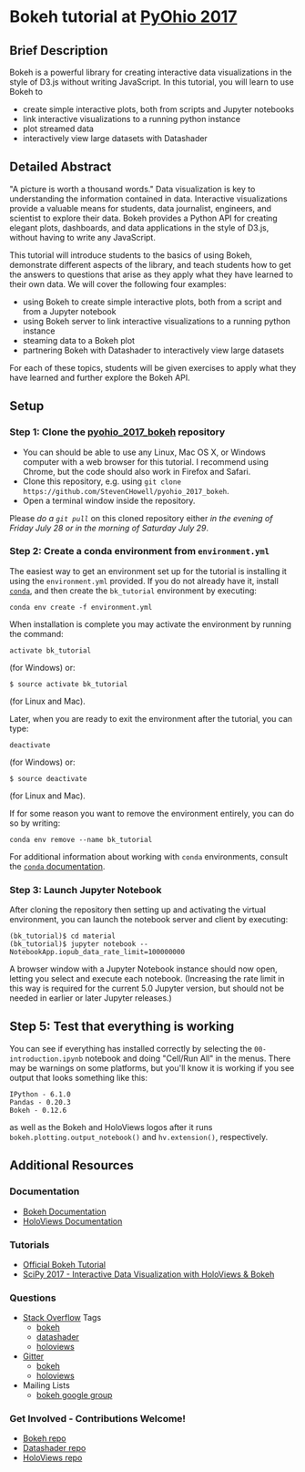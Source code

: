 # Bokeh tutorial at [PyOhio 2017](https://pyohio.org/)

## Brief Description

Bokeh is a powerful library for creating interactive data visualizations in the style of D3.js without writing JavaScript.  In this tutorial, you will learn to use Bokeh to

  - create simple interactive plots, both from scripts and Jupyter notebooks
  - link interactive visualizations to a running python instance
  - plot streamed data
  - interactively view large datasets with Datashader

## Detailed Abstract

"A picture is worth a thousand words." Data visualization is key to understanding the information contained in data.  Interactive visualizations provide a valuable means for students, data journalist, engineers, and scientist to explore their data.  Bokeh provides a Python API for creating elegant plots, dashboards, and data applications in the style of D3.js, without having to write any JavaScript.

This tutorial will introduce students to the basics of using Bokeh, demonstrate different aspects of the library, and teach students how to get the answers to questions that arise as they apply what they have learned to their own data.  We will cover the following four examples:

  - using Bokeh to create simple interactive plots, both from a script and from a Jupyter notebook
  - using Bokeh server to link interactive visualizations to a running python instance
  - steaming data to a Bokeh plot
  - partnering Bokeh with Datashader to interactively view large datasets

For each of these topics, students will be given exercises to apply what they have learned and further explore the Bokeh API.

## Setup
### Step 1: Clone the [pyohio_2017_bokeh](https://github.com/StevenCHowell/pyohio_2017_bokeh) repository

- You can should be able to use any Linux, Mac OS X, or Windows computer with a web browser for this tutorial.  I recommend using Chrome, but the code should also work in Firefox and Safari.
- Clone this repository, e.g. using `git clone https://github.com/StevenCHowell/pyohio_2017_bokeh`.
- Open a terminal window inside the repository.

Please *do a `git pull`* on this cloned repository either *in the evening of Friday July 28 or in the morning of Saturday July 29*.

### Step 2: Create a conda environment from `environment.yml`

The easiest way to get an environment set up for the tutorial is installing it using the `environment.yml` provided. If you do not already have it, install [`conda`](https://www.continuum.io/downloads), and then create the `bk_tutorial` environment by executing:
```
conda env create -f environment.yml
```

When installation is complete you may activate the environment by running the command:
```
activate bk_tutorial
```
(for Windows) or:
```
$ source activate bk_tutorial
```
(for Linux and Mac).

Later, when you are ready to exit the environment after the tutorial, you can type:
```
deactivate
```
(for Windows) or:
```
$ source deactivate
```
(for Linux and Mac).

If for some reason you want to remove the environment entirely, you can do so by writing:
```
conda env remove --name bk_tutorial
```

For additional information about working with `conda` environments, consult the [`conda` documentation](https://conda.io/docs/using/envs.html#managing-environments).

### Step 3: Launch Jupyter Notebook
After cloning the repository then setting up and activating the virtual environment, you can launch the notebook server and client by executing:
```
(bk_tutorial)$ cd material
(bk_tutorial)$ jupyter notebook --NotebookApp.iopub_data_rate_limit=100000000
```

A browser window with a Jupyter Notebook instance should now open, letting
you select and execute each notebook. (Increasing the rate limit in
this way is required for the current 5.0 Jupyter version, but should
not be needed in earlier or later Jupyter releases.)


Step 5: Test that everything is working
---------------------------------------

You can see if everything has installed correctly by selecting the
`00-introduction.ipynb` notebook and doing "Cell/Run All" in the menus.
There may be warnings on some platforms, but you'll know it is working
if you see output that looks something like this:

    IPython - 6.1.0
    Pandas - 0.20.3
    Bokeh - 0.12.6

as well as the Bokeh and HoloViews logos after it runs `bokeh.plotting.output_notebook()` and `hv.extension()`, respectively.

## Additional Resources
### Documentation
  - [Bokeh Documentation](http://bokeh.pydata.org/en/latest/)
  - [HoloViews Documentation](http://holoviews.org/)
### Tutorials
  - [Official Bokeh Tutorial](http://nbviewer.jupyter.org/github/bokeh/bokeh-notebooks/blob/master/tutorial/00%20-%20intro.ipynb)
  - [SciPy 2017 - Interactive Data Visualization with HoloViews & Bokeh](https://github.com/ioam/scipy-2017-holoviews-tutorial)
### Questions
  - [Stack Overflow](https://stackoverflow.com) Tags
    - [bokeh](https://stackoverflow.com/questions/tagged/bokeh)
    - [datashader](https://stackoverflow.com/questions/tagged/datashader)
    - [holoviews](https://stackoverflow.com/questions/tagged/holoviews)
  - [Gitter](https://gitter.im)
      - [bokeh](https://gitter.im/bokeh/bokeh)
      - [holoviews](https://gitter.im/ioam/holoviews)
  - Mailing Lists
    - [bokeh google group](https://groups.google.com/a/continuum.io/forum/#!forum/bokeh)
### Get Involved - **Contributions Welcome!**
  - [Bokeh repo](https://github.com/bokeh/bokeh)
  - [Datashader repo](https://github.com/bokeh/datashader)
  - [HoloViews repo](https://github.com/ioam/holoviews)
